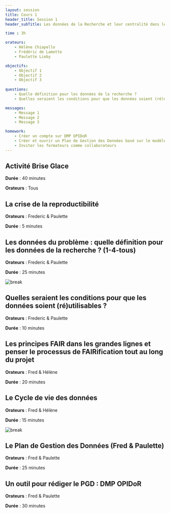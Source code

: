 ```yaml
---
layout: session
title: Cours 1
header_title: Session 1
header_subTitle: Les données de la Recherche et leur centralité dans le processus de recherche

time : 3h

orateurs:
    - Hélène Chiapello 
    - Frédéric de Lamotte
    - Paulette Lieby

objectifs:
    - Objectif 1
    - Objectif 2
    - Objectif 3
  
questions:
    - Quelle définition pour les données de la recherche ? 
    - Quelles seraient les conditions pour que les données soient (ré)utilisables ?

messages:
    - Message 1
    - Message 2
    - Message 3

homework:
    - Créer un compte sur DMP OPIDoR
    - Créer et ouvrir un Plan de Gestion des Données basé sur le modèle choisi (mode entraînement)
    - Inviter les formateurs comme collaborateurs
---
```


## Activité Brise Glace

**Durée** : 40 minutes

**Orateurs** : Tous

## La crise de la reproductibilité 

**Orateurs** : Frederic & Paulette

**Durée** : 5 minutes

## Les données du problème : quelle définition pour les données de la recherche ? (1-4-tous)

**Orateurs** : Frederic & Paulette

**Durée** : 25 minutes

![break](https://cdn.pixabay.com/photo/2018/11/01/20/09/break-3788979_1280.jpg)

## Quelles seraient les conditions pour que les données soient (ré)utilisables ?

**Orateurs** : Frederic & Paulette

**Durée** : 10 minutes

## Les principes FAIR dans les grandes lignes et penser le processus de FAIRification tout au long du projet

**Orateurs** : Fred & Hélène

**Durée** : 20 minutes

## Le Cycle de vie des données

**Orateurs** : Fred & Hélène

**Durée** : 15 minutes

![break](https://cdn.pixabay.com/photo/2018/11/01/20/09/break-3788979_1280.jpg)

## Le Plan de Gestion des Données  (Fred & Paulette)

**Orateurs** : Fred & Paulette

**Durée** : 25 minutes

## Un outil pour rédiger le PGD : DMP OPIDoR

**Orateurs** : Fred & Paulette

**Durée** : 30 minutes
